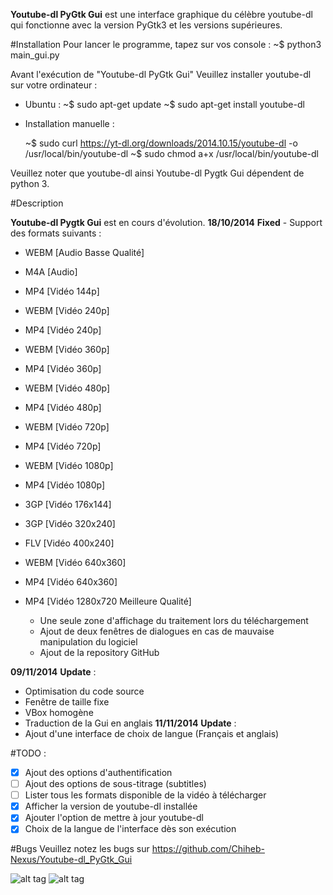**Youtube-dl PyGtk Gui** est une interface graphique du célèbre youtube-dl qui fonctionne avec la version PyGtk3 et les versions supérieures.

#Installation 
Pour lancer le programme, tapez sur vos console : 
                              ~$ python3 main_gui.py 

Avant l'exécution de "Youtube-dl PyGtk Gui" Veuillez installer youtube-dl sur votre ordinateur : 

 - Ubuntu : 
   ~$ sudo apt-get update
   ~$ sudo apt-get install youtube-dl

 - Installation manuelle : 
 
    ~$ sudo curl https://yt-dl.org/downloads/2014.10.15/youtube-dl -o /usr/local/bin/youtube-dl
    ~$ sudo chmod a+x /usr/local/bin/youtube-dl

Veuillez noter que youtube-dl ainsi Youtube-dl Pygtk Gui dépendent de python 3.


#Description 

**Youtube-dl Pygtk Gui** est en cours d'évolution. 
**18/10/2014** 
**Fixed** - Support des formats suivants :
   * WEBM [Audio Basse Qualité]
   * M4A [Audio]
   * MP4 [Vidéo 144p]
   * WEBM [Vidéo 240p]
   * MP4 [Vidéo 240p]
   * WEBM [Vidéo 360p]
   * MP4 [Vidéo 360p]
   * WEBM [Vidéo 480p]
   * MP4 [Vidéo 480p]
   * WEBM [Vidéo 720p]
   * MP4 [Vidéo 720p]
   * WEBM [Vidéo 1080p]
   * MP4 [Vidéo 1080p]
   * 3GP [Vidéo 176x144]
   * 3GP [Vidéo 320x240]
   * FLV [Vidéo 400x240]
   * WEBM [Vidéo 640x360]
   * MP4 [Vidéo 640x360]
   * MP4 [Vidéo 1280x720 Meilleure Qualité]

       - Une seule zone d'affichage du traitement lors du téléchargement
       - Ajout de deux fenêtres de dialogues en cas de mauvaise manipulation du logiciel
       - Ajout de la repository GitHub
       
**09/11/2014** 
**Update** :
   * Optimisation du code source
   * Fenêtre de taille fixe
   * VBox homogène
   * Traduction de la Gui en anglais
**11/11/2014** 
**Update** :
   * Ajout d'une interface de choix de langue (Français et anglais)
   
#TODO :
   - [x]  Ajout des options d'authentification
   - [ ]  Ajout des options de sous-titrage (subtitles)
   - [ ]  Lister tous les formats disponible de la vidéo à télécharger
   - [x]  Afficher la version de youtube-dl installée
   - [x]  Ajouter l'option de mettre à jour youtube-dl
   - [x]  Choix de la langue de l'interface dès son exécution 

#Bugs 
Veuillez notez les bugs sur https://github.com/Chiheb-Nexus/Youtube-dl_PyGtk_Gui

![alt tag](http://2.bp.blogspot.com/-lOQ907T6HR4/VGJrl8iqP-I/AAAAAAAAAwk/UjrrIEGQoRs/s1600/S%C3%A9lection_001.png)
![alt tag](http://4.bp.blogspot.com/-5PQqkKWkiAs/VHvvldhKvLI/AAAAAAAAA14/ubsbTNZmtNk/s1600/S%C3%A9lection_007.png)
